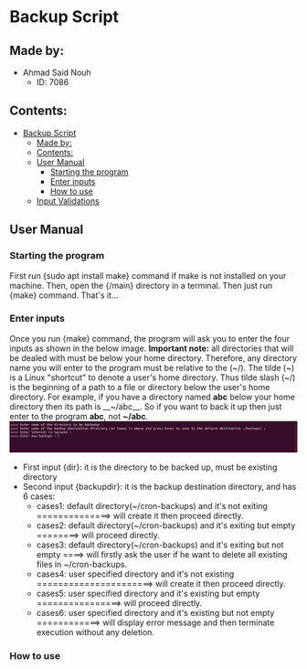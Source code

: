 # Backup Script

## Made by:

- Ahmad Said Nouh
  - ID: 7086

## Contents:

- [Backup Script](#backup-script)
  - [Made by:](#made-by)
  - [Contents:](#contents)
  - [User Manual](#user-manual)
    - [Starting the program](#starting-the-program)
    - [Enter inputs](#enter-inputs)
    - [How to use](#how-to-use)
  - [Input Validations](#input-validation)

## User Manual

### Starting the program

First run {sudo apt install make} command if make is not installed on your machine. Then, open the {/main} directory in a terminal. Then just run {make} command. That's it...  

### Enter inputs

Once you run {make} command, the program will ask you to enter the four inputs as shown in the below image.
__Important note:__ all directories that will be dealed with must be below your home directory. Therefore, any directory name you will enter to the program must be relative to the (~/). The tilde (~) is a Linux "shortcut" to denote a user's home directory. Thus tilde slash (~/) is the beginning of a path to a file or directory below the user's home directory. For example, if you have a directory named __abc__ below your home directory then its path is __~/abc__. So if you want to back it up then just enter to the program __abc__, not __~/abc__.
![inputs](imgs/input.png)
- First input {dir}: it is the directory to be backed up, must be existing directory
- Second input {backupdir}: it is the backup destination directory, and has 6 cases:
  - cases1: default directory(~/cron-backups) and it's not exiting ==============> will create it then proceed directly. 
  - cases2: default directory(~/cron-backups) and it's exiting but empty ========> will proceed directly. 					
  - cases3: default directory(~/cron-backups) and it's exiting but not empty ====> will firstly ask the user if he want to delete all existing files in ~/cron-backups. 
  - cases4: user specified directory and it's not existing ======================> will create it then proceed directly. 	
  - cases5: user specified directory and it's existing but empty ================> will proceed directly. 						
  - cases6: user specified directory and it's existing but not empty ============> will display error message and then terminate execution without any deletion. 		

  

### How to use

